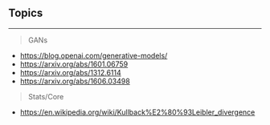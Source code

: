 ## Topics
----------------------------------------------------------------------------

> GANs

* https://blog.openai.com/generative-models/
* https://arxiv.org/abs/1601.06759
* https://arxiv.org/abs/1312.6114
* https://arxiv.org/abs/1606.03498 



> Stats/Core

* https://en.wikipedia.org/wiki/Kullback%E2%80%93Leibler_divergence
